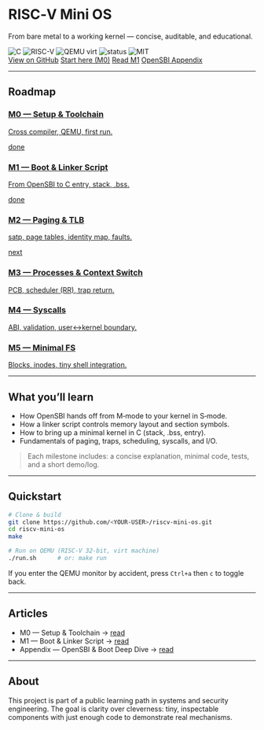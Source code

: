 <!-- Custom CSS -->
<link rel="stylesheet" href="assets/custom.css">

<div class="hero">
  <h1>RISC‑V Mini OS</h1>
  <p class="subtitle">From bare metal to a working kernel — concise, auditable, and educational.</p>
  <div class="badges">
    <img src="https://img.shields.io/badge/lang-C-blue" alt="C">
    <img src="https://img.shields.io/badge/arch-RISC--V-0A7BDC" alt="RISC-V">
    <img src="https://img.shields.io/badge/QEMU-virt-informational" alt="QEMU virt">
    <img src="https://img.shields.io/badge/status-active-success" alt="status">
    <img src="https://img.shields.io/badge/license-MIT-green" alt="MIT">
  </div>
  <div class="cta">
    <a class="btn primary" href="../">View on GitHub</a>
    <a class="btn" href="m0_setup.md">Start here (M0)</a>
    <a class="btn" href="m1_boot.md">Read M1</a>
    <a class="btn" href="appendix_opensbi_boot.md">OpenSBI Appendix</a>
  </div>
</div>

---

## Roadmap

<div class="grid">
  <a class="card done" href="m0_setup.md">
    <h3>M0 — Setup & Toolchain</h3>
    <p>Cross compiler, QEMU, first run.</p>
    <span class="tag">done</span>
  </a>
  <a class="card done" href="m1_boot.md">
    <h3>M1 — Boot & Linker Script</h3>
    <p>From OpenSBI to C entry, stack, .bss.</p>
    <span class="tag">done</span>
  </a>
  <a class="card" href="m2_paging.md">
    <h3>M2 — Paging & TLB</h3>
    <p>satp, page tables, identity map, faults.</p>
    <span class="tag">next</span>
  </a>
  <a class="card" href="m3_processes.md">
    <h3>M3 — Processes & Context Switch</h3>
    <p>PCB, scheduler (RR), trap return.</p>
  </a>
  <a class="card" href="m4_syscalls.md">
    <h3>M4 — Syscalls</h3>
    <p>ABI, validation, user↔kernel boundary.</p>
  </a>
  <a class="card" href="m5_filesystem.md">
    <h3>M5 — Minimal FS</h3>
    <p>Blocks, inodes, tiny shell integration.</p>
  </a>
</div>

---

## What you’ll learn
- How OpenSBI hands off from M‑mode to your kernel in S‑mode.
- How a linker script controls memory layout and section symbols.
- How to bring up a minimal kernel in C (stack, .bss, entry).
- Fundamentals of paging, traps, scheduling, syscalls, and I/O.

> Each milestone includes: a concise explanation, minimal code, tests, and a short demo/log.

---

## Quickstart

```bash
# Clone & build
git clone https://github.com/<YOUR-USER>/riscv-mini-os.git
cd riscv-mini-os
make

# Run on QEMU (RISC-V 32-bit, virt machine)
./run.sh      # or: make run
```

If you enter the QEMU monitor by accident, press `Ctrl+a` then `c` to toggle back.

---

## Articles
- M0 — Setup & Toolchain → <a href="m0_setup.md">read</a><br/>
- M1 — Boot & Linker Script → <a href="m1_boot.md">read</a><br/>
- Appendix — OpenSBI & Boot Deep Dive → <a href="appendix-opensbi.md">read</a>

---

## About
This project is part of a public learning path in systems and security engineering. The goal is clarity over cleverness: tiny, inspectable components with just enough code to demonstrate real mechanisms.
